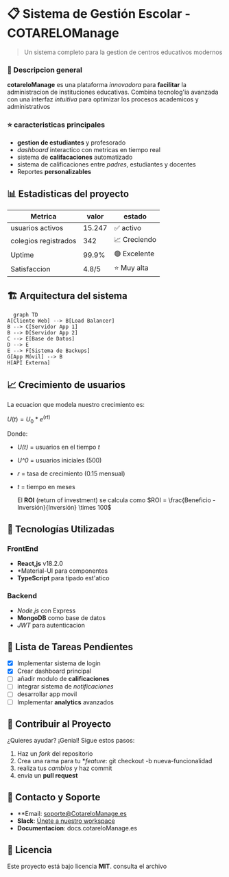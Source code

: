 # :clipboard: Sistema de Gestión Escolar - COTARELOManage

> Un sistema completo para la gestion de centros educativos modernos

### 🎯 Descripcion general

**cotareloManage** es una plataforma *innovadora* para **facilitar** la administracion de instituciones educativas. Combina tecnolog'ia avanzada con una interfaz *intuitiva* para optimizar los procesos academicos y administrativos

### :star: caracteristicas principales

- **gestion de estudiantes** y profesorado
- *dashboard* interactico con metricas en tiempo real 
- sistema de **califacaciones** automatizado 
-  sistema de calificaciones entre *padres*, estudiantes y docentes
- Reportes **personalizables**

## 📊 Estadisticas del proyecto
| Metrica | valor | estado |
| ------- | ----- | ------ |
| usuarios activos | 15.247 | ✅ activo |
| colegios registrados | 342 | 📈 Creciendo |
| Uptime | 99.9% | 🟢 Excelente |
| Satisfaccion | 4.8/5 | ⭐ Muy alta |

## 🏗️ Arquitectura del sistema

```mermaid
  graph TD
A[Cliente Web] --> B[Load Balancer]
B --> C[Servidor App 1]
B --> D[Servidor App 2]
C --> E[Base de Datos]
D --> E
E --> F[Sistema de Backups]
G[App Móvil] --> B
H[API Externa]
```

## 📈 Crecimiento de usuarios
La ecuacion que modela nuestro crecimiento es:

 $U(t) = U_0 * e^(rt)$

 Donde:
 - *U(t)* = usuarios en el tiempo *t*
 - *U^0* = usuarios iniciales (500)
 - *r* = tasa de crecimiento (0.15 mensual)
 - *t* = tiempo en meses

   El **ROI** (return of investment) se calcula como $ROI = \frac{Beneficio - Inversión}{Inversión} \times 100$

## 🔧 Tecnologías Utilizadas
### FrontEnd

- **React,js** v18.2.0
- *Material-UI para componentes
- **TypeScript** para tipado est'atico

### Backend
- *Node.js* con Express
- **MongoDB** como base de datos
- *JWT* para autenticacion
## 📝 Lista de Tareas Pendientes
- [x] Implementar sistema de login
- [x] Crear dashboard principal
- [ ] añadir modulo de **calificaciones**
- [ ] integrar sistema de *notificaciones*
- [ ] desarrollar app movil
- [ ] Implementar **analytics** avanzados

## 🤝 Contribuir al Proyecto
¿Quieres ayudar? ¡Genial! Sigue estos pasos:
1. Haz un *fork* del repositorio
2. Crea una rama para tu **feature*: git checkout -b nueva-funcionalidad
3. realiza tus *cambios* y haz commit
4. envia un **pull request**

## 📧 Contacto y Soporte
- **Email: soporte@CotareloManage.es
- **Slack**: [Únete a nuestro workspace](https://cotarelomanage.slack.com/)
- **Documentacion**: docs.cotareloManage.es

## 📜 Licencia
Este proyecto está bajo licencia **MIT**. consulta el archivo 
